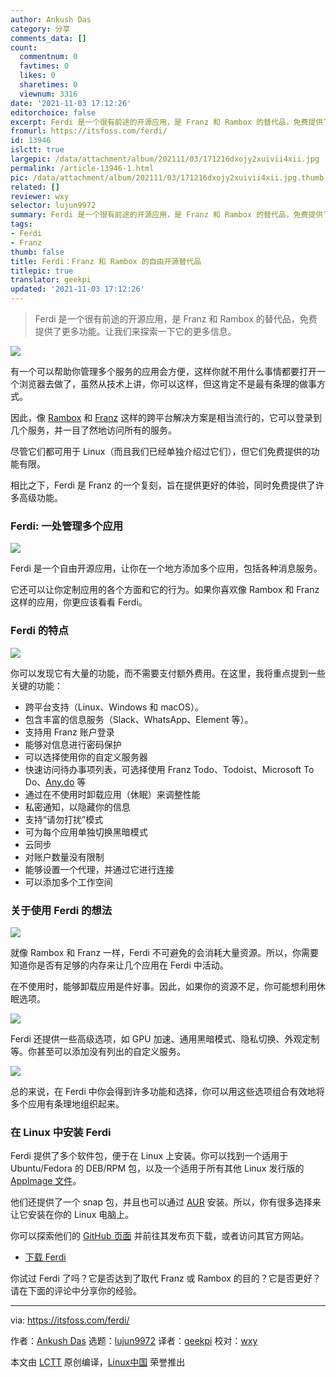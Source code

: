 ```yaml
---
author: Ankush Das
category: 分享
comments_data: []
count:
  commentnum: 0
  favtimes: 0
  likes: 0
  sharetimes: 0
  viewnum: 3316
date: '2021-11-03 17:12:26'
editorchoice: false
excerpt: Ferdi 是一个很有前途的开源应用，是 Franz 和 Rambox 的替代品，免费提供了更多功能。让我们来探索一下它的更多信息。
fromurl: https://itsfoss.com/ferdi/
id: 13946
islctt: true
largepic: /data/attachment/album/202111/03/171216dxojy2xuivii4xii.jpg
permalink: /article-13946-1.html
pic: /data/attachment/album/202111/03/171216dxojy2xuivii4xii.jpg.thumb.jpg
related: []
reviewer: wxy
selector: lujun9972
summary: Ferdi 是一个很有前途的开源应用，是 Franz 和 Rambox 的替代品，免费提供了更多功能。让我们来探索一下它的更多信息。
tags:
- Ferdi
- Franz
thumb: false
title: Ferdi：Franz 和 Rambox 的自由开源替代品
titlepic: true
translator: geekpi
updated: '2021-11-03 17:12:26'
---
```



> 
> Ferdi 是一个很有前途的开源应用，是 Franz 和 Rambox 的替代品，免费提供了更多功能。让我们来探索一下它的更多信息。
> 
> 
> 


![](/data/attachment/album/202111/03/171216dxojy2xuivii4xii.jpg)


有一个可以帮助你管理多个服务的应用会方便，这样你就不用什么事情都要打开一个浏览器去做了，虽然从技术上讲，你可以这样，但这肯定不是最有条理的做事方式。


因此，像 [Rambox](https://itsfoss.com/rambox/) 和 [Franz](https://itsfoss.com/franz-messaging-app/) 这样的跨平台解决方案是相当流行的，它可以登录到几个服务，并一目了然地访问所有的服务。


尽管它们都可用于 Linux（而且我们已经单独介绍过它们），但它们免费提供的功能有限。


相比之下，Ferdi 是 Franz 的一个复刻，旨在提供更好的体验，同时免费提供了许多高级功能。


### Ferdi: 一处管理多个应用


![](/data/attachment/album/202111/03/171227xk6ek2wv2zuwmujp.png)


Ferdi 是一个自由开源应用，让你在一个地方添加多个应用，包括各种消息服务。


它还可以让你定制应用的各个方面和它的行为。如果你喜欢像 Rambox 和 Franz 这样的应用，你更应该看看 Ferdi。


### Ferdi 的特点


![](/data/attachment/album/202111/03/171227tn81k5cemcpnguen.png)


你可以发现它有大量的功能，而不需要支付额外费用。在这里，我将重点提到一些关键的功能：


* 跨平台支持（Linux、Windows 和 macOS）。
* 包含丰富的信息服务（Slack、WhatsApp、Element 等）。
* 支持用 Franz 账户登录
* 能够对信息进行密码保护
* 可以选择使用你的自定义服务器
* 快速访问待办事项列表，可选择使用 Franz Todo、Todoist、Microsoft To Do、[Any.do](http://Any.do) 等
* 通过在不使用时卸载应用（休眠）来调整性能
* 私密通知，以隐藏你的信息
* 支持“请勿打扰”模式
* 可为每个应用单独切换黑暗模式
* 云同步
* 对账户数量没有限制
* 能够设置一个代理，并通过它进行连接
* 可以添加多个工作空间


### 关于使用 Ferdi 的想法


![](/data/attachment/album/202111/03/171227p2uooudd3z30fdff.png)


就像 Rambox 和 Franz 一样，Ferdi 不可避免的会消耗大量资源。所以，你需要知道你是否有足够的内存来让几个应用在 Ferdi 中活动。


在不使用时，能够卸载应用是件好事。因此，如果你的资源不足，你可能想利用休眠选项。


![](/data/attachment/album/202111/03/171228b06ge00tl6hn86e2.png)


Ferdi 还提供一些高级选项，如 GPU 加速、通用黑暗模式、隐私切换、外观定制等。你甚至可以添加没有列出的自定义服务。


![](/data/attachment/album/202111/03/171228u9ll48lm0409agcg.png)


总的来说，在 Ferdi 中你会得到许多功能和选择，你可以用这些选项组合有效地将多个应用有条理地组织起来。


### 在 Linux 中安装 Ferdi


Ferdi 提供了多个软件包，便于在 Linux 上安装。你可以找到一个适用于 Ubuntu/Fedora 的 DEB/RPM 包，以及一个适用于所有其他 Linux 发行版的 [AppImage 文件](https://itsfoss.com/appimage-interview/)。


他们还提供了一个 snap 包，并且也可以通过 [AUR](https://itsfoss.com/aur-arch-linux/) 安装。所以，你有很多选择来让它安装在你的 Linux 电脑上。


你可以探索他们的 [GitHub 页面](https://github.com/getferdi/ferdi) 并前往其发布页下载，或者访问其官方网站。


* [下载 Ferdi](https://getferdi.com/)


你试过 Ferdi 了吗？它是否达到了取代 Franz 或 Rambox 的目的？它是否更好？请在下面的评论中分享你的经验。




---


via: <https://itsfoss.com/ferdi/>


作者：[Ankush Das](https://itsfoss.com/author/ankush/) 选题：[lujun9972](https://github.com/lujun9972) 译者：[geekpi](https://github.com/geekpi) 校对：[wxy](https://github.com/wxy)


本文由 [LCTT](https://github.com/LCTT/TranslateProject) 原创编译，[Linux中国](https://linux.cn/) 荣誉推出